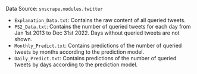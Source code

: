 Data Source: `snscrape.modules.twitter`
* `Explanation_Data.txt`: Contains the raw content of all queried tweets.
* `PS2_Data.txt`: Contains the number of queried tweets for each day from Jan 1st 2013 to Dec 31st 2022. Days without queried tweets are not shown.
* `Monthly_Predict.txt`: Contains predictions of the number of queried tweets by months according to the prediction model.
* `Daily_Predict.txt`: Contains predictions of the number of queried tweets by days according to the prediction model.
